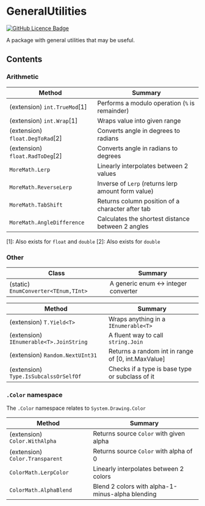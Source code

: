 # GeneralUtilities

[![GitHub Licence Badge](https://img.shields.io/github/license/Rephidock/Rephidock.GeneralUtilities)](https://github.com/Rephidock/Rephidock.GeneralUtilities/blob/main/LICENSE)

 A package with general utilities that may be useful.

## Contents



### Arithmetic

| Method                          | Summary                                            |
| ------------------------------- | -------------------------------------------------- |
| (extension) `int.TrueMod`[1]    | Performs a modulo operation (`%` is remainder)     |
| (extension) `int.Wrap`[1]       | Wraps value into given range                       |
| (extension) `float.DegToRad`[2] | Converts angle in degrees to radians               |
| (extension) `float.RadToDeg`[2] | Converts angle in radians to degrees               |
| `MoreMath.Lerp`                 | Linearly interpolates between 2 values             |
| `MoreMath.ReverseLerp`          | Inverse of `Lerp` (returns lerp amount form value) |
| `MoreMath.TabShift`             | Returns column position of a character after tab   |
| `MoreMath.AngleDifference`      | Calculates the shortest distance between 2 angles  |

[1]: Also exists for `float` and `double`
[2]: Also exists for `double`



### Other

| Class                                | Summary                              |
| ------------------------------------ | ------------------------------------ |
| (static) `EnumConverter<TEnum,TInt>` | A generic enum <-> integer converter |

| Method                                  | Summary                                            |
| --------------------------------------- | -------------------------------------------------- |
| (extension) `T.Yield<T>`                | Wraps anything in a `IEnumerable<T>`               |
| (extension) `IEnumerable<T>.JoinString` | A fluent way to call `string.Join`                 |
| (extension) `Random.NextUInt31`         | Returns a random int in range of [0, int.MaxValue] |
| (extension) `Type.IsSubcalssOrSelfOf`   | Checks if a type is base type or subclass of it    |



### `.Color` namespace

The `.Color` namespace relates to `System.Drawing.Color`

| Method                          | Summary                                          |
| ------------------------------- | ------------------------------------------------ |
| (extension) `Color.WithAlpha`   | Returns source `Color` with given alpha          |
| (extension) `Color.Transparent` | Returns source `Color` with alpha of 0           |
| `ColorMath.LerpColor`           | Linearly interpolates between 2 colors           |
| `ColorMath.AlphaBlend`          | Blend 2 colors with alpha-1-minus-alpha blending |
